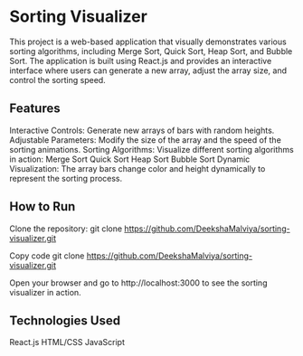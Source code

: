 # Sorting Visualizer

This project is a web-based application that visually demonstrates various sorting algorithms, including Merge Sort, Quick Sort, Heap Sort, and Bubble Sort. The application is built using React.js and provides an interactive interface where users can generate a new array, adjust the array size, and control the sorting speed.

## Features
  Interactive Controls: Generate new arrays of bars with random heights.
  Adjustable Parameters: Modify the size of the array and the speed of the sorting animations.
  Sorting Algorithms: Visualize different sorting algorithms in action:
    Merge Sort
    Quick Sort
    Heap Sort
    Bubble Sort
  Dynamic Visualization: The array bars change color and height dynamically to represent the sorting process.

## How to Run
Clone the repository:
git clone https://github.com/DeekshaMalviya/sorting-visualizer.git

Copy code
git clone https://github.com/DeekshaMalviya/sorting-visualizer.git

Open your browser and go to http://localhost:3000 to see the sorting visualizer in action.

## Technologies Used
  React.js
  HTML/CSS
  JavaScript
